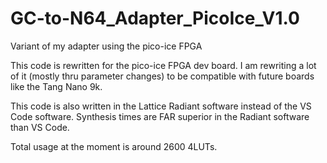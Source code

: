 # GC-to-N64_Adapter_PicoIce_V1.0
Variant of my adapter using the pico-ice FPGA

This code is rewritten for the pico-ice FPGA dev board. I am rewriting a lot of it (mostly thru parameter changes) to be compatible with future boards like the Tang Nano 9k.

This code is also written in the Lattice Radiant software instead of the VS Code software. Synthesis times are FAR superior in the Radiant software than VS Code.

Total usage at the moment is around 2600 4LUTs. 
